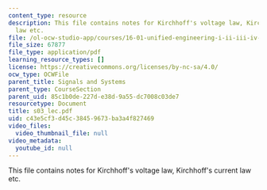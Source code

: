 ```yaml
---
content_type: resource
description: This file contains notes for Kirchhoff's voltage law, Kirchhoff's current
  law etc.
file: /ol-ocw-studio-app/courses/16-01-unified-engineering-i-ii-iii-iv-fall-2005-spring-2006/c43e5cf3d45c38459673ba3a4f827469_s03_lec.pdf
file_size: 67877
file_type: application/pdf
learning_resource_types: []
license: https://creativecommons.org/licenses/by-nc-sa/4.0/
ocw_type: OCWFile
parent_title: Signals and Systems
parent_type: CourseSection
parent_uid: 85c1b0de-227d-e38d-9a55-dc7008c03de7
resourcetype: Document
title: s03_lec.pdf
uid: c43e5cf3-d45c-3845-9673-ba3a4f827469
video_files:
  video_thumbnail_file: null
video_metadata:
  youtube_id: null
---
```

This file contains notes for Kirchhoff's voltage law, Kirchhoff's current law etc.
